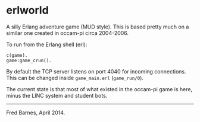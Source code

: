 erlworld
========

A silly Erlang adventure game (MUD style).  This is based pretty much on a similar
one created in occam-pi circa 2004-2006.

To run from the Erlang shell (erl):

```
c(game).
game:game_crun().
```

By default the TCP server listens on port 4040 for incoming connections.  This can
be changed inside `game_main.erl` (`game_run/0`).

The current state is that most of what existed in the occam-pi game is here, minus
the LINC system and student bots.


--- 
Fred Barnes, April 2014.

